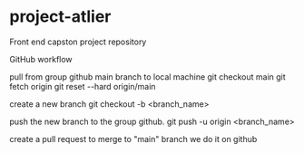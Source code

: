 # project-atlier
Front end capston project repository

GitHub workflow

pull from group github main branch to local machine
git checkout main
git fetch origin 
git reset --hard origin/main

create a new branch
git checkout -b <branch_name>

push the new branch to the group github.
git push -u origin <branch_name>

create a pull request to merge to "main" branch
we do it on github

